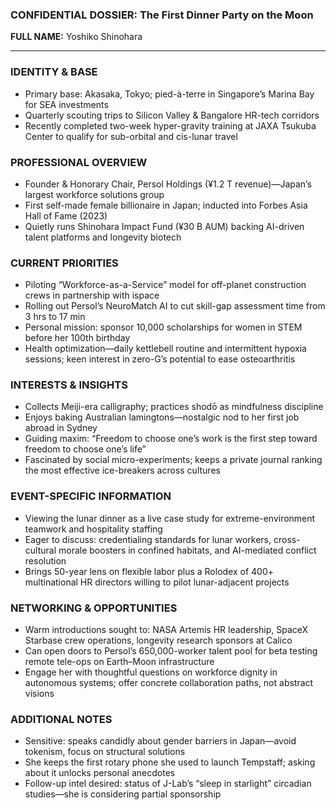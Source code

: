 ### CONFIDENTIAL DOSSIER: The First Dinner Party on the Moon

**FULL NAME:** Yoshiko Shinohara

---
### IDENTITY & BASE
- Primary base: Akasaka, Tokyo; pied-à-terre in Singapore’s Marina Bay for SEA investments
- Quarterly scouting trips to Silicon Valley & Bangalore HR-tech corridors
- Recently completed two-week hyper-gravity training at JAXA Tsukuba Center to qualify for sub-orbital and cis-lunar travel

### PROFESSIONAL OVERVIEW
- Founder & Honorary Chair, Persol Holdings (¥1.2 T revenue)—Japan’s largest workforce solutions group
- First self-made female billionaire in Japan; inducted into Forbes Asia Hall of Fame (2023)
- Quietly runs Shinohara Impact Fund (¥30 B AUM) backing AI-driven talent platforms and longevity biotech

### CURRENT PRIORITIES
- Piloting “Workforce-as-a-Service” model for off-planet construction crews in partnership with ispace
- Rolling out Persol’s NeuroMatch AI to cut skill-gap assessment time from 3 hrs to 17 min
- Personal mission: sponsor 10,000 scholarships for women in STEM before her 100th birthday
- Health optimization—daily kettlebell routine and intermittent hypoxia sessions; keen interest in zero-G’s potential to ease osteoarthritis

### INTERESTS & INSIGHTS
- Collects Meiji-era calligraphy; practices shodō as mindfulness discipline
- Enjoys baking Australian lamingtons—nostalgic nod to her first job abroad in Sydney
- Guiding maxim: “Freedom to choose one’s work is the first step toward freedom to choose one’s life”
- Fascinated by social micro-experiments; keeps a private journal ranking the most effective ice-breakers across cultures

### EVENT-SPECIFIC INFORMATION
- Viewing the lunar dinner as a live case study for extreme-environment teamwork and hospitality staffing
- Eager to discuss: credentialing standards for lunar workers, cross-cultural morale boosters in confined habitats, and AI-mediated conflict resolution
- Brings 50-year lens on flexible labor plus a Rolodex of 400+ multinational HR directors willing to pilot lunar-adjacent projects

### NETWORKING & OPPORTUNITIES
- Warm introductions sought to: NASA Artemis HR leadership, SpaceX Starbase crew operations, longevity research sponsors at Calico
- Can open doors to Persol’s 650,000-worker talent pool for beta testing remote tele-ops on Earth–Moon infrastructure
- Engage her with thoughtful questions on workforce dignity in autonomous systems; offer concrete collaboration paths, not abstract visions

### ADDITIONAL NOTES
- Sensitive: speaks candidly about gender barriers in Japan—avoid tokenism, focus on structural solutions
- She keeps the first rotary phone she used to launch Tempstaff; asking about it unlocks personal anecdotes
- Follow-up intel desired: status of J-Lab’s “sleep in starlight” circadian studies—she is considering partial sponsorship